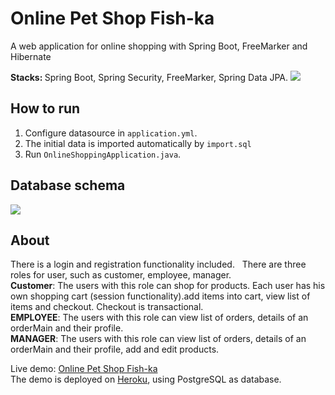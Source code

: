 
# Online Pet Shop Fish-ka
A web application for online shopping with Spring Boot, FreeMarker and Hibernate

<strong>Stacks: </strong> Spring Boot, Spring Security, FreeMarker, Spring Data JPA.
<img src="https://sun9-2.userapi.com/c852124/v852124685/13bd4a/uM_Tl98osVM.jpg">

## How to run
1. Configure datasource in `application.yml`.
2. The initial data is imported automatically by `import.sql`
3. Run `OnlineShoppingApplication.java`.

## Database schema
<img src="https://pp.userapi.com/c852124/v852124685/13bd54/Vj8B7E9q1Vw.jpg">

## About
There is a login and registration functionality included.  
There are three roles for user, such as customer, employee, manager.  
**Customer**: The users with this role can shop for products. Each user has his own shopping cart (session functionality).add items into cart, view list of items and checkout. Checkout is transactional.  
**EMPLOYEE**: The users with this role can view list of  orders, details of an orderMain and their profile.  
**MANAGER**: The users with this role can view list of orders, details of an orderMain and their profile, add and edit products.  
  
Live demo: [Online Pet Shop Fish-ka](https://fishka-petshop.herokuapp.com/)  
The demo is deployed on [Heroku](https://www.heroku.com/), using PostgreSQL as database.  
 
